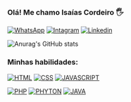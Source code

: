 ### Olá! Me chamo Isaías Cordeiro 🖐️
 [![WhatsApp](https://img.shields.io/badge/WhatsApp-25D366?style=for-the-badge&logo=whatsapp&logoColor=white)](https://wa.me/5585998299453)
 [![Intagram](https://img.shields.io/badge/Instagram-E4405F?style=for-the-badge&logo=instagram&logoColor=white)](https://www.instagram.com/isaias_cs_/profilecard/?igsh=cTY4Z294cG1xYWEw)
 [![Linkedin](https://img.shields.io/badge/LinkedIn-0077B5?style=for-the-badge&logo=linkedin&logoColor=white)](https://www.linkedin.com/in/isa%C3%ADas-cordeiro-843203337?utm_source=share&utm_campaign=share_via&utm_content=profile&utm_medium=android_app)<br>


![Anurag's GitHub stats](https://github-readme-stats.vercel.app/api?username=Isaias-C-sousa&show_icons=true&theme=radical)



### Minhas habilidades:
[![HTML](https://img.shields.io/badge/HTML5-E34F26?style=for-the-badge&logo=html5&logoColor=white)]()
[![CSS](https://img.shields.io/badge/CSS3-1572B6?style=for-the-badge&logo=css3&logoColor=white)]()
[![JAVASCRIPT](https://img.shields.io/badge/JavaScript-F7DF1E?style=for-the-badge&logo=javascript&logoColor=black)]()<br>

[![PHP](https://img.shields.io/badge/PHP-777BB4?style=for-the-badge&logo=php&logoColor=white)]()
[![PHYTON](https://img.shields.io/badge/Python-14354C?style=for-the-badge&logo=python&logoColor=white)]()
[![JAVA](https://img.shields.io/badge/Java-ED8B00?style=for-the-badge&logo=openjdk&logoColor=white)]()
